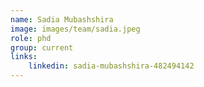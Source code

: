 ```yaml
---
name: Sadia Mubashshira
image: images/team/sadia.jpeg
role: phd
group: current
links:
    linkedin: sadia-mubashshira-482494142
---
```


